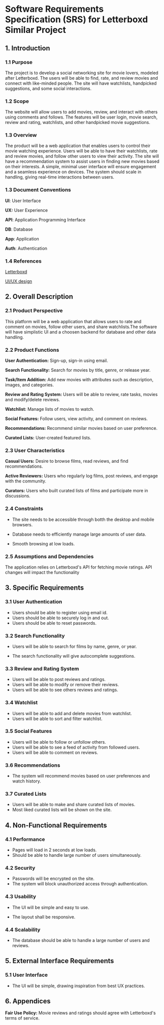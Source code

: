 # Software Requirements Specification (SRS) for Letterboxd Similar Project

## 1. Introduction

### 1.1 Purpose

The project is to develop a social networking site for movie lovers, modeled after Letterboxd. The users will be able to find, rate, and review movies and connect with like-minded people. The site will have watchlists, handpicked suggestions, and some social interactions.

### 1.2 Scope

The website will allow users to add movies, review, and interact with others using comments and follows. The features will be user login, movie search, review and rating, watchlists, and other handpicked movie suggestions.

### 1.3 Overview

The product will be a web application that enables users to control their movie watching experience. Users will be able to have their watchlists, rate and review movies, and follow other users to view their activity. The site will have a recommendation system to assist users in finding new movies based on their interests. A simple, minimal user interface will ensure engagement and a seamless experience on devices. The system should scale in handling, giving real-time interactions between users.

### 1.3 Document Conventions

**UI**: User Interface

**UX:** User Experience

**API**: Application Programming Interface

**DB**: Database

**App**: Application

**Auth**: Authentication

### 1.4 References

[Letterboxd](https://letterboxd.com/)

[UI/UX design](https://dribbble.com/AriefBagusRachmadi/collections/1450187-UI-UX-Reference)

## 2. Overall Description

### 2.1 Product Perspective

This platform will be a web application that allows users to rate and comment on movies, follow other users, and share watchlists.The software will have simplistic UI and a choosen backend for database and other data handling.

### 2.2 Product Functions

**User Authentication:** Sign-up, sign-in using email.

**Search Functionality:** Search for movies by title, genre, or release year.

**Task/Item Addition:** Add new movies with attributes such as description, images, and categories.

**Review and Rating System:** Users will be able to review, rate tasks, movies and modify/delete reviews.

**Watchlist:** Manage lists of movies to watch.

**Social Features:** Follow users, view activity, and comment on reviews.

**Recommendations:** Recommend similar movies based on user preference.

**Curated Lists:** User-created featured lists.

### 2.3 User Characteristics

**Casual Users:** Desire to browse films, read reviews, and find recommendations.

**Active Reviewers:** Users who regularly log films, post reviews, and engage with the community.

**Curators:** Users who built curated lists of films and participate more in discussions.

### 2.4 Constraints

- The site needs to be accessible through botth the desktop and mobile browsers.

- Database needs to efficiently manage large amounts of user data.

- Smooth browsing at low loads.

### 2.5 Assumptions and Dependencies

The application relies on Letterboxd's API for fetching movie ratings. API changes will impact the functionality

## 3. Specific Requirements

### 3.1 User Authentication

- Users should be able to register using email id.
- Users should be able to securely log in and out.
- Users should be able to reset passwords.

### 3.2 Search Functionality

- Users will be able to search for films by name, genre, or year.

- The search functionality will give autocomplete suggestions.

### 3.3 Review and Rating System

- Users will be able to post reviews and ratings.
- Users will be able to modify or remove their reviews.
- Users will be able to see others reviews and ratings.

### 3.4 Watchlist

- Users will be able to add and delete movies from watchlist.
- Users will be able to sort and filter watchlist.

### 3.5 Social Features

- Users will be able to follow or unfollow others.
- Users will be able to see a feed of activity from followed users.
- Users will be able to comment on reviews.

### 3.6 Recommendations

- The system will recommend movies based on user preferences and watch history.

### 3.7 Curated Lists

- Users will be able to make and share curated lists of movies.
- Most liked curated lists will be shown on the site.

## 4. Non-Functional Requirements

### 4.1 Performance

- Pages will load in 2 seconds at low loads.
- Should be able to handle large number of users simultaneously.

### 4.2 Security

- Passwords will be encrypted on the site.
- The system will block unauthorized access through authentication.

### 4.3 Usability

- The UI will be simple and easy to use.

- The layout shall be responsive.

### 4.4 Scalability

- The database should be able to handle a large number of users and reviews.

## 5. External Interface Requirements

### 5.1 User Interface

- The UI will be simple, drawing inspiration from best UX practices.

## 6. Appendices

**Fair Use Policy:** Movie reviews and ratings should agree with Letterboxd's terms of service.
